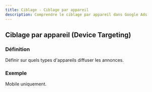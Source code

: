 ```yaml
---
title: Ciblage - Ciblage par appareil
description: Comprendre le ciblage par appareil dans Google Ads
---
```


## Ciblage par appareil (Device Targeting)

### Définition
Définir sur quels types d'appareils diffuser les annonces.

### Exemple
Mobile uniquement.